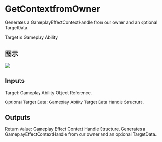 # GetContextfromOwner

Generates a GameplayEffectContextHandle from our owner and an optional TargetData.

Target is Gameplay Ability

## 图示

![]($-20221218-17320736.png)

## Inputs

Target: Gameplay Ability Object Reference.

Optional Target Data: Gameplay Ability Target Data Handle Structure.  

## Outputs

Return Value: Gameplay Effect Context Handle Structure. Generates a GameplayEffectContextHandle from our owner and an optional TargetData..

